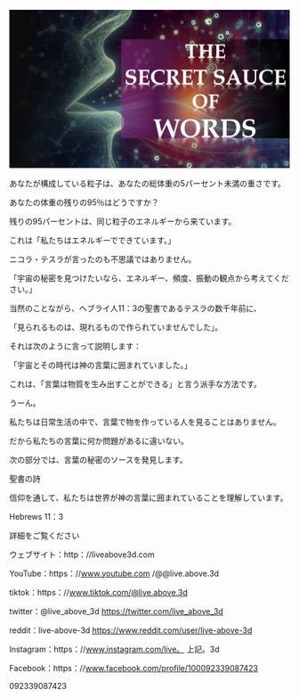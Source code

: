 ![Video cover image](../cover.jpeg "cover-photo")

あなたが構成している粒子は、あなたの総体重の5パーセント未満の重さです。

あなたの体重の残りの95％はどうですか？

残りの95パーセントは、同じ粒子のエネルギーから来ています。

これは「私たちはエネルギーでできています。」

ニコラ・テスラが言ったのも不思議ではありません。

「宇宙の秘密を見つけたいなら、エネルギー、頻度、振動の観点から考えてください。」

当然のことながら、ヘブライ人11：3の聖書であるテスラの数千年前に、

「見られるものは、現れるもので作られていませんでした」。

それは次のように言って説明します：

「宇宙とその時代は神の言葉に囲まれていました。」

これは、「言葉は物質を生み出すことができる」と言う派手な方法です。

うーん。

私たちは日常生活の中で、言葉で物を作っている人を見ることはありません。

だから私たちの言葉に何か問題があるに違いない。

次の部分では、言葉の秘密のソースを発見します。

聖書の詩

信仰を通して、私たちは世界が神の言葉に囲まれていることを理解しています。

Hebrews 11：3

詳細をご覧ください

ウェブサイト：http：//liveabove3d.com

 YouTube：https：//www.youtube.com /@@live.above.3d

tiktok：https：//www.tiktok.com/@live.above.3d

twitter：@live_above_3d https://twitter.com/live_above_3d

reddit：live-above-3d https://www.reddit.com/user/live-above-3d

Instagram：https：//www.instagram.com/live。 上記。3d

Facebook：https：//www.facebook.com/profile/100092339087423

092339087423